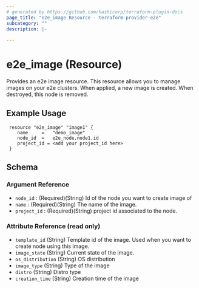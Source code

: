 ```yaml
---
# generated by https://github.com/hashicorp/terraform-plugin-docs
page_title: "e2e_image Resource - terraform-provider-e2e"
subcategory: ""
description: |-
  
---
```


# e2e_image (Resource)
Provides an e2e image resource.
This resource allows you to manage images on your e2e clusters. When applied, a new image is created. When destroyed, this node is removed.


<!-- schema generated by tfplugindocs -->
## Example Usage
```hcl
 resource "e2e_image" "image1" {
	name     =   "demo_image"
    node_id  =   e2e_node.node1.id
    project_id = <add your project_id here>
 }
```
## Schema

### Argument Reference

- `node_id` : (Required)(String) Id of the node you want to create image of
- `name` : (Required)(String) The name of the image.
- `project_id` : (Required)(String) project id associated to the node.


### Attribute Reference  (read only)

- `template_id` (String) Template id of the image. Used when you want to create node using this image.
- `image_state` (String) Current state of the image.
- `os_distribution` (String) OS distribution
- `image_type` (String) Type of the image
- `distro` (String) Distro type
- `creation_time` (String) Creation time of the image


